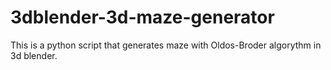 # 3dblender-3d-maze-generator
This is a python script that generates maze with Oldos-Broder algorythm in 3d blender. 

